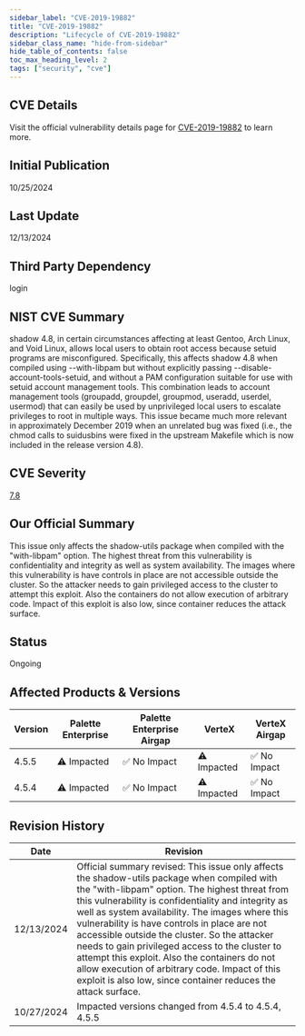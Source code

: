```yaml
---
sidebar_label: "CVE-2019-19882"
title: "CVE-2019-19882"
description: "Lifecycle of CVE-2019-19882"
sidebar_class_name: "hide-from-sidebar"
hide_table_of_contents: false
toc_max_heading_level: 2
tags: ["security", "cve"]
---
```


## CVE Details

Visit the official vulnerability details page for [CVE-2019-19882](https://nvd.nist.gov/vuln/detail/cve-2019-19882) to learn more.

## Initial Publication

10/25/2024

## Last Update

12/13/2024

## Third Party Dependency 

login


## NIST CVE Summary

shadow 4.8, in certain circumstances affecting at least Gentoo, Arch Linux, and Void Linux, allows local users to obtain root access because setuid programs are misconfigured. Specifically, this affects shadow 4.8 when compiled using --with-libpam but without explicitly passing --disable-account-tools-setuid, and without a PAM configuration suitable for use with setuid account management tools. This combination leads to account management tools (groupadd, groupdel, groupmod, useradd, userdel, usermod) that can easily be used by unprivileged local users to escalate privileges to root in multiple ways. This issue became much more relevant in approximately December 2019 when an unrelated bug was fixed (i.e., the chmod calls to suidusbins were fixed in the upstream Makefile which is now included in the release version 4.8).

## CVE Severity

[7.8](https://nvd.nist.gov/vuln/detail/cve-2019-19882)

## Our Official Summary

This issue only affects the shadow-utils package when compiled with the "with-libpam" option. The highest threat from this vulnerability is confidentiality and integrity as well as system availability.  The images where this vulnerability is have controls in place are not accessible outside the cluster. So the attacker needs to gain privileged access to 
the cluster to attempt this exploit. Also the containers do not allow execution of arbitrary code. Impact of this exploit is also low, since container reduces the attack surface. 


## Status

Ongoing

## Affected Products & Versions

| Version | Palette Enterprise | Palette Enterprise Airgap | VerteX | VerteX Airgap |
| - | -------- | -------- | -------- | -------- |
| 4.5.5 | ⚠️ Impacted | ✅ No Impact | ⚠️ Impacted | ✅ No Impact |
| 4.5.4 | ⚠️ Impacted | ✅ No Impact | ⚠️ Impacted | ✅ No Impact |


## Revision History

| Date | Revision |
| --- | --- |
| 12/13/2024 | Official summary revised: This issue only affects the shadow-utils package when compiled with the "with-libpam" option. The highest threat from this vulnerability is confidentiality and integrity as well as system availability.  The images where this vulnerability is have controls in place are not accessible outside the cluster. So the attacker needs to gain privileged access to the cluster to attempt this exploit. Also the containers do not allow execution of arbitrary code. Impact of this exploit is also low, since container reduces the attack surface.  |
| 10/27/2024 | Impacted versions changed from 4.5.4 to 4.5.4, 4.5.5 |
